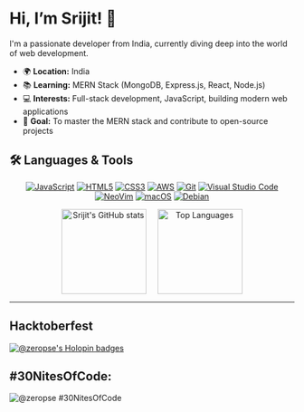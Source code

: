 # Hi, I’m Srijit! 👋

I'm a passionate developer from India, currently diving deep into the world of web development.

- 🌍 **Location:** India
- 📚 **Learning:** MERN Stack (MongoDB, Express.js, React, Node.js)
- 💻 **Interests:** Full-stack development, JavaScript, building modern web applications
- 🚀 **Goal:** To master the MERN stack and contribute to open-source projects

## 🛠️ Languages & Tools

<p align="center">
  <a href="https://developer.mozilla.org/en-US/docs/Web/JavaScript" target="_blank"><img src="https://img.shields.io/badge/JavaScript-%23323330.svg?&style=for-the-badge&logo=javascript&logoColor=%F7DF1E" alt="JavaScript" /></a>
  <a href="https://developer.mozilla.org/en-US/docs/Glossary/HTML5" target="_blank"><img src="https://img.shields.io/badge/HTML5-%23E34F26.svg?&style=for-the-badge&logo=html5&logoColor=white" alt="HTML5" /></a>
  <a href="https://www.w3.org/TR/CSS/#css" target="_blank"><img src="https://img.shields.io/badge/CSS3-%231572B6.svg?&style=for-the-badge&logo=css3&logoColor=white" alt="CSS3" /></a>
  <a href="https://aws.amazon.com" target="_blank"><img src="https://img.shields.io/badge/AWS-%23232F3E.svg?&style=for-the-badge&logo=amazonaws&logoColor=white" alt="AWS" /></a>
  <a href="https://git-scm.com/" target="_blank"><img src="https://img.shields.io/badge/Git-%23F05032.svg?&style=for-the-badge&logo=git&logoColor=white" alt="Git" /></a>
  <a href="https://code.visualstudio.com" target="_blank"><img src="https://img.shields.io/badge/VS%20Code-%23007ACC.svg?&style=for-the-badge&logo=visual-studio-code&logoColor=white" alt="Visual Studio Code" /></a>
  <a href="https://neovim.io" target="_blank"><img src="https://img.shields.io/badge/NeoVim-%2C1DA1F2.svg?&style=for-the-badge&logo=neovim&logoColor=white" alt="NeoVim" /></a>
  <a href="https://www.apple.com/macos/" target="_blank"><img src="https://img.shields.io/badge/macOS-%239FC3D8.svg?&style=for-the-badge&logo=apple&logoColor=black" alt="macOS" /></a>
  <a href="https://www.debian.org" target="_blank"><img src="https://img.shields.io/badge/Debian-%23A80030.svg?&style=for-the-badge&logo=debian&logoColor=white" alt="Debian" /></a>
</p>

<div align="center" style="display: flex; justify-content: center; align-items: center; gap: 20px;">
  <a href="https://github.com/anuraghazra/github-readme-stats">
    <img src="https://github-readme-stats.vercel.app/api?username=zeropse&show_icons=true&theme=tokyonight&hide_border=true&hide_title=true" alt="Srijit's GitHub stats" height="150" /></a>
  <a href="https://github.com/anuraghazra/github-readme-stats"><img src="https://github-readme-stats.vercel.app/api/top-langs/?username=zeropse&layout=compact&theme=tokyonight&hide_border=true&hide=lua,vim%20script,procfile,shell" height="150" alt="Top Languages" /></a>
</div>

---
## Hacktoberfest
[![@zeropse's Holopin badges](https://holopin.me/zeropse)](https://holopin.io/@zeropse)

## #30NitesOfCode:
  ![@zeropse #30NitesOfCode](https://www.codedex.io/api/petStatus?user=zeropse)
